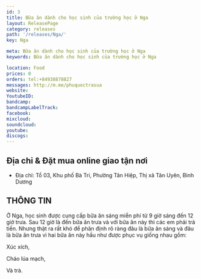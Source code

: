 ```yaml
---
id: 3
title: Bữa ăn dành cho học sinh của trường học ở Nga
layout: ReleasePage
category: releases
path: '/releases/Nga/'
key: Nga

meta: Bữa ăn dành cho học sinh của trường học ở Nga
keywords: Bữa ăn dành cho học sinh của trường học ở Nga

location: Food
prices: 0
orders: tel:+84938878827
messages: http://m.me/phuquoctrasua
website: 
YoutubeID: 
bandcamp: 
bandcampLabelTrack: 
facebook: 
mixcloud: 
soundcloud: 
youtube: 
discogs: 
---
```


## Địa chỉ & Đặt mua online giao tận nơi

- Địa chỉ: Tổ 03, Khu phố Bà Tri, Phường Tân Hiệp, Thị xã Tân Uyên, Bình Dương


## THÔNG TIN

Ở Nga, học sinh được cung cấp bữa ăn sáng miễn phí từ 9 giờ sáng đến 12 giờ trưa. Sau 12 giờ là đến bữa ăn trưa và với bữa ăn này thì các em phải trả tiền. Nhưng thật ra rất khó để phân định rõ ràng đâu là bữa ăn sáng và đâu là bữa ăn trưa vì hai bữa ăn này hầu như được phục vụ giống nhau gồm: 

Xúc xích, 

Cháo lúa mạch, 

Và trà.

